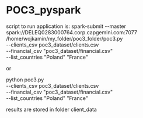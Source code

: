 # POC3_pyspark
 
script to run application is:
spark-submit --master  spark://DELEQ0283000764.corp.capgemini.com:7077 \
/home/wojkamin/my_folder/poc3_folder/poc3.py \
--clients_csv poc3_dataset/clients.csv \
--financial_csv "poc3_dataset/financial.csv" \
--list_countries "Poland" "France"

or

python poc3.py \
--clients_csv poc3_dataset/clients.csv \
--financial_csv "poc3_dataset/financial.csv" \
--list_countries "Poland" "France"

results are stored in folder client_data